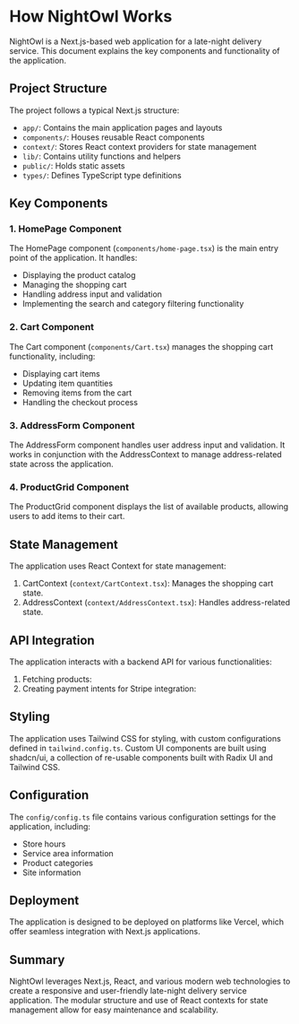 # How NightOwl Works

NightOwl is a Next.js-based web application for a late-night delivery service. This document explains the key components and functionality of the application.

## Project Structure

The project follows a typical Next.js structure:

- `app/`: Contains the main application pages and layouts
- `components/`: Houses reusable React components
- `context/`: Stores React context providers for state management
- `lib/`: Contains utility functions and helpers
- `public/`: Holds static assets
- `types/`: Defines TypeScript type definitions

## Key Components

### 1. HomePage Component

The HomePage component (`components/home-page.tsx`) is the main entry point of the application. It handles:

- Displaying the product catalog
- Managing the shopping cart
- Handling address input and validation
- Implementing the search and category filtering functionality

### 2. Cart Component

The Cart component (`components/Cart.tsx`) manages the shopping cart functionality, including:

- Displaying cart items
- Updating item quantities
- Removing items from the cart
- Handling the checkout process

### 3. AddressForm Component

The AddressForm component handles user address input and validation. It works in conjunction with the AddressContext to manage address-related state across the application.

### 4. ProductGrid Component

The ProductGrid component displays the list of available products, allowing users to add items to their cart.

## State Management

The application uses React Context for state management:

1. CartContext (`context/CartContext.tsx`): Manages the shopping cart state.
2. AddressContext (`context/AddressContext.tsx`): Handles address-related state.

## API Integration

The application interacts with a backend API for various functionalities:

1. Fetching products:
2. Creating payment intents for Stripe integration:

## Styling

The application uses Tailwind CSS for styling, with custom configurations defined in `tailwind.config.ts`. Custom UI components are built using shadcn/ui, a collection of re-usable components built with Radix UI and Tailwind CSS.

## Configuration

The `config/config.ts` file contains various configuration settings for the application, including:

- Store hours
- Service area information
- Product categories
- Site information

## Deployment

The application is designed to be deployed on platforms like Vercel, which offer seamless integration with Next.js applications.

## Summary

NightOwl leverages Next.js, React, and various modern web technologies to create a responsive and user-friendly late-night delivery service application. The modular structure and use of React contexts for state management allow for easy maintenance and scalability.

